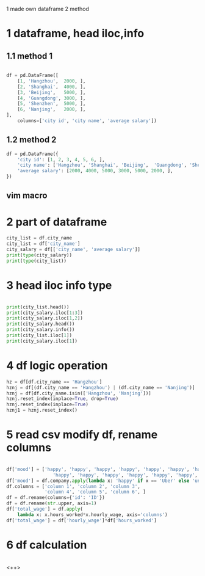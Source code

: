 1 made own dataframe 2 method 
# 1 dataframe, head iloc,info
## 1.1 method 1
```python

df = pd.DataFrame([
    [1, 'Hangzhou',  2000, ],
    [2, 'Shanghai',  4000, ],
    [3, 'Beijing',   5000, ],
    [4, 'Guangdong', 3000, ],
    [5, 'Shenzhen',  5000, ],
    [6, 'Nanjing',   2000, ],
],
    columns=['city id', 'city name', 'average salary'])
```
## 1.2 method 2
```python
df = pd.DataFrame({
    'city id': [1, 2, 3, 4, 5, 6, ],
    'city name': ['Hangzhou', 'Shanghai', 'Beijing',  'Guangdong', 'Shenzhen', 'Nanjing', ],
    'average salary': [2000, 4000, 5000, 3000, 5000, 2000, ],
})
```

## vim macro

# 2 part of dataframe

```python
city_list = df.city_name
city_list = df['city_name']
city_salary = df[['city_name', 'average salary']]
print(type(city_salary))
print(type(city_list))
```

# 3 head iloc info type
```python

print(city_list.head())
print(city_salary.iloc[1:3])
print(city_salary.iloc[1,2])
print(city_salary.head())
print(city_salary.info())
print(city_list.iloc[1])
print(city_salary.iloc[1])
```

# 4 df logic operation
```python
hz = df[df.city_name == 'Hangzhou']
hznj = df[(df.city_name == 'Hangzhou') | (df.city_name == 'Nanjing')]
hznj = df[df.city_name.isin(['Hangzhou', 'Nanjing'])]
hznj.reset_index(inplace=True, drop=True)
hznj.reset_index(inplace=True)
hznj1 = hznj.reset_index()
```

# 5 read csv modify df, rename columns
```python

df['mood'] = ['happy', 'happy', 'happy', 'happy', 'happy', 'happy', 'happy', 'happy', 'happy', 'happy',
                 'happy', 'happy', 'happy', 'happy', 'happy', 'happy', 'happy', 'happy', 'happy', 'happy', ]
df['mood'] = df.company.apply(lambda x: 'happy' if x == 'Uber' else 'unhappy')
df.columns = ['column 1', 'column 2', 'column 3',
              'column 4', 'column 5', 'column 6', ]
df = df.rename(columns={'id': 'ID'})
df = df.rename(str.upper, axis=1)
df['total_wage'] = df.apply(
    lambda x: x.hours_worked*x.hourly_wage, axis='columns')
df['total_wage'] = df['hourly_wage']*df['hours_worked']
```

# 6 df calculation
```python

```

<++>
